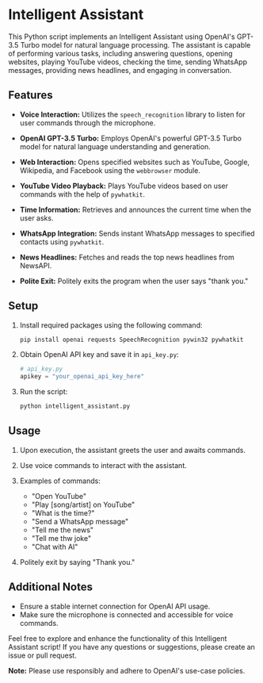# Intelligent Assistant

This Python script implements an Intelligent Assistant using OpenAI's GPT-3.5 Turbo model for natural language processing. The assistant is capable of performing various tasks, including answering questions, opening websites, playing YouTube videos, checking the time, sending WhatsApp messages, providing news headlines, and engaging in conversation.

## Features

- **Voice Interaction:** Utilizes the `speech_recognition` library to listen for user commands through the microphone.

- **OpenAI GPT-3.5 Turbo:** Employs OpenAI's powerful GPT-3.5 Turbo model for natural language understanding and generation.

- **Web Interaction:** Opens specified websites such as YouTube, Google, Wikipedia, and Facebook using the `webbrowser` module.

- **YouTube Video Playback:** Plays YouTube videos based on user commands with the help of `pywhatkit`.

- **Time Information:** Retrieves and announces the current time when the user asks.

- **WhatsApp Integration:** Sends instant WhatsApp messages to specified contacts using `pywhatkit`.

- **News Headlines:** Fetches and reads the top news headlines from NewsAPI.

- **Polite Exit:** Politely exits the program when the user says "thank you."

## Setup

1. Install required packages using the following command:
   ```bash
   pip install openai requests SpeechRecognition pywin32 pywhatkit
   ```

2. Obtain OpenAI API key and save it in `api_key.py`:
   ```python
   # api_key.py
   apikey = "your_openai_api_key_here"
   ```

3. Run the script:
   ```bash
   python intelligent_assistant.py
   ```

## Usage

1. Upon execution, the assistant greets the user and awaits commands.

2. Use voice commands to interact with the assistant.

3. Examples of commands:
   - "Open YouTube"
   - "Play [song/artist] on YouTube"
   - "What is the time?"
   - "Send a WhatsApp message"
   - "Tell me the news"
   - "Tell me thw joke"
   - "Chat with AI"

4. Politely exit by saying "Thank you."

## Additional Notes

- Ensure a stable internet connection for OpenAI API usage.
- Make sure the microphone is connected and accessible for voice commands.

Feel free to explore and enhance the functionality of this Intelligent Assistant script! If you have any questions or suggestions, please create an issue or pull request.

**Note:** Please use responsibly and adhere to OpenAI's use-case policies.
